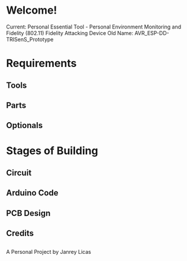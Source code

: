 # Welcome!
Current: Personal Essential Tool - Personal Environment Monitoring and Fidelity (802.11) Fidelity Attacking Device
Old Name: AVR_ESP-DD-TRISenS_Prototype



# Requirements

## Tools
## Parts
## Optionals

# Stages of Building
## Circuit
## Arduino Code
## PCB Design

## Credits
##


A Personal Project by Janrey Licas
